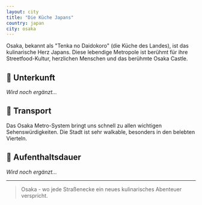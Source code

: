 ```yaml
---
layout: city
title: "Die Küche Japans"
country: japan
city: osaka
---
```


Osaka, bekannt als "Tenka no Daidokoro" (die Küche des Landes), ist das kulinarische Herz Japans. Diese lebendige Metropole ist berühmt für ihre Streetfood-Kultur, herzlichen Menschen und das berühmte Osaka Castle.

## 🏨 Unterkunft

_Wird noch ergänzt..._

## 🚗 Transport

Das Osaka Metro-System bringt uns schnell zu allen wichtigen Sehenswürdigkeiten. Die Stadt ist sehr walkable, besonders in den belebten Vierteln.

## 📅 Aufenthaltsdauer

_Wird noch ergänzt..._

---

> Osaka - wo jede Straßenecke ein neues kulinarisches Abenteuer verspricht.